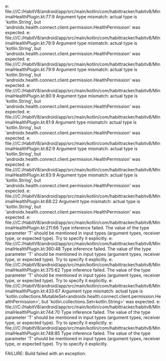 
e: file:///C:/HabitV8/android/app/src/main/kotlin/com/habittracker/habitv8/MinimalHealthPlugin.kt:77:9 Argument type mismatch: actual type is 'kotlin.String', but 'androidx.health.connect.client.permission.HealthPermission' was expected.
e: file:///C:/HabitV8/android/app/src/main/kotlin/com/habittracker/habitv8/MinimalHealthPlugin.kt:78:9 Argument type mismatch: actual type is 'kotlin.String', but 'androidx.health.connect.client.permission.HealthPermission' was expected.
e: file:///C:/HabitV8/android/app/src/main/kotlin/com/habittracker/habitv8/MinimalHealthPlugin.kt:79:9 Argument type mismatch: actual type is 'kotlin.String', but 'androidx.health.connect.client.permission.HealthPermission' was expected.
e: file:///C:/HabitV8/android/app/src/main/kotlin/com/habittracker/habitv8/MinimalHealthPlugin.kt:80:9 Argument type mismatch: actual type is 'kotlin.String', but 'androidx.health.connect.client.permission.HealthPermission' was expected.
e: file:///C:/HabitV8/android/app/src/main/kotlin/com/habittracker/habitv8/MinimalHealthPlugin.kt:81:9 Argument type mismatch: actual type is 'kotlin.String', but 'androidx.health.connect.client.permission.HealthPermission' was expected.
e: file:///C:/HabitV8/android/app/src/main/kotlin/com/habittracker/habitv8/MinimalHealthPlugin.kt:82:9 Argument type mismatch: actual type is 'kotlin.String', but 'androidx.health.connect.client.permission.HealthPermission' was expected.
e: file:///C:/HabitV8/android/app/src/main/kotlin/com/habittracker/habitv8/MinimalHealthPlugin.kt:83:9 Argument type mismatch: actual type is 'kotlin.String', but 'androidx.health.connect.client.permission.HealthPermission' was expected.
e: file:///C:/HabitV8/android/app/src/main/kotlin/com/habittracker/habitv8/MinimalHealthPlugin.kt:88:22 Argument type mismatch: actual type is 'kotlin.String', but 'androidx.health.connect.client.permission.HealthPermission' was expected.
e: file:///C:/HabitV8/android/app/src/main/kotlin/com/habittracker/habitv8/MinimalHealthPlugin.kt:211:66 Type inference failed. The value of the type parameter 'T' should be mentioned in input types (argument types, receiver type, or expected type). Try to specify it explicitly.
e: file:///C:/HabitV8/android/app/src/main/kotlin/com/habittracker/habitv8/MinimalHealthPlugin.kt:360:48 Type inference failed. The value of the type parameter 'T' should be mentioned in input types (argument types, receiver type, or expected type). Try to specify it explicitly.
e: file:///C:/HabitV8/android/app/src/main/kotlin/com/habittracker/habitv8/MinimalHealthPlugin.kt:375:62 Type inference failed. The value of the type parameter 'T' should be mentioned in input types (argument types, receiver type, or expected type). Try to specify it explicitly.
e: file:///C:/HabitV8/android/app/src/main/kotlin/com/habittracker/habitv8/MinimalHealthPlugin.kt:433:67 Argument type mismatch: actual type is 'kotlin.collections.MutableSet<androidx.health.connect.client.permission.HealthPermission>', but 'kotlin.collections.Set<kotlin.String>' was expected.
e: file:///C:/HabitV8/android/app/src/main/kotlin/com/habittracker/habitv8/MinimalHealthPlugin.kt:744:70 Type inference failed. The value of the type parameter 'T' should be mentioned in input types (argument types, receiver type, or expected type). Try to specify it explicitly.
e: file:///C:/HabitV8/android/app/src/main/kotlin/com/habittracker/habitv8/MinimalHealthPlugin.kt:748:85 Type inference failed. The value of the type parameter 'T' should be mentioned in input types (argument types, receiver type, or expected type). Try to specify it explicitly.

FAILURE: Build failed with an exception.